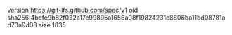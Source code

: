 version https://git-lfs.github.com/spec/v1
oid sha256:4bcfe9b82f032a17c99895a1656a08f19824231c8606ba11bd08781ad73a9d08
size 1835
